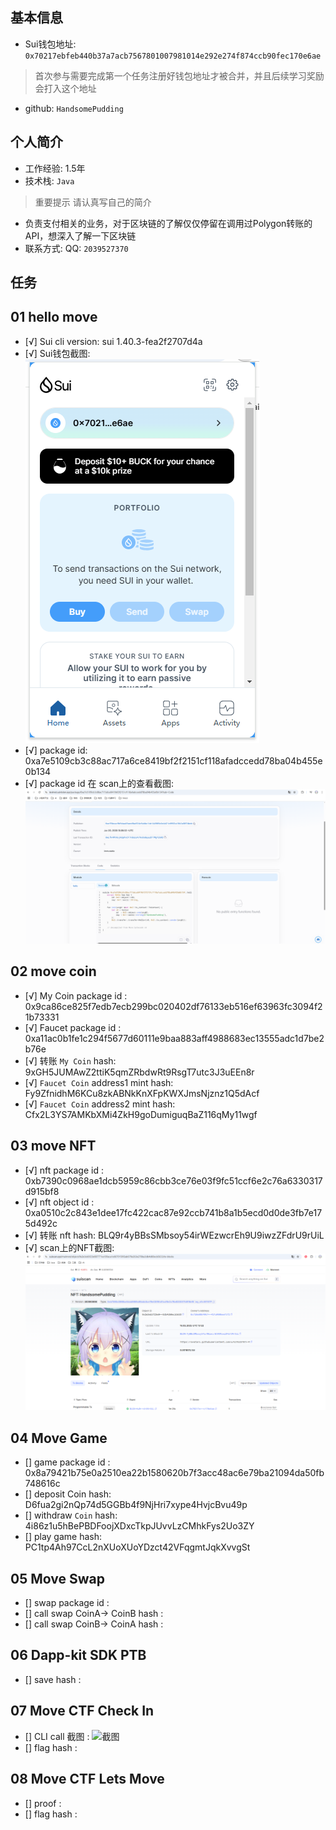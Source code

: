 ## 基本信息
- Sui钱包地址: `0x70217ebfeb440b37a7acb7567801007981014e292e274f874ccb90fec170e6ae`
> 首次参与需要完成第一个任务注册好钱包地址才被合并，并且后续学习奖励会打入这个地址
- github: `HandsomePudding`

## 个人简介
- 工作经验: 1.5年
- 技术栈: `Java`
> 重要提示 请认真写自己的简介
- 负责支付相关的业务，对于区块链的了解仅仅停留在调用过Polygon转账的API，想深入了解一下区块链
- 联系方式: QQ: `2039527370` 

## 任务

##   01 hello move  
- [√] Sui cli version: sui 1.40.3-fea2f2707d4a
- [√] Sui钱包截图: ![Sui钱包截图](./images/suiWallet.png)
- [√] package id: 0xa7e5109cb3c88ac717a6ce8419bf2f2151cf118afadccedd78ba04b455e0b134
- [√] package id 在 scan上的查看截图:![Scan截图](./images/publish.png)

##   02 move coin
- [√] My Coin package id : 0x9ca86ce825f7edb7ecb299bc020402df76133eb516ef63963fc3094f21b73331
- [√] Faucet package id : 0xa11ac0b1fe1c294f5677d60111e9baa883aff4988683ec13555adc1d7be2b76e
- [√] 转账 `My Coin` hash: 9xGH5JUMAwZ2ttiK5qmZRbdwRt9RsgT7utc3J3uEEn8r
- [√] `Faucet Coin` address1 mint hash: Fy9ZfnidhM6KCu8zkABNkKnXFpKWXJmsNjznz1Q5dAcf
- [√] `Faucet Coin` address2 mint hash: Cfx2L3YS7AMKbXMi4ZkH9goDumiguqBaZ116qMy11wgf

##   03 move NFT
- [√] nft package id : 0xb7390c0968ae1dcb5959c86cbb3ce76e03f9fc51ccf6e2c76a6330317d915bf8
- [√] nft object id : 0xa0510c2c843e1dee17fc422cac87e92ccb741b8a1b5ecd0d0de3fb7e175d492c
- [√] 转账 nft  hash: BLQ9r4yBBsSMbsoy54irWEzwcrEh9U9iwzZFdrU9rUiL
- [√] scan上的NFT截图:![Scan截图](./images/nft.png)

##   04 Move Game
- [] game package id : 0x8a79421b75e0a2510ea22b1580620b7f3acc48ac6e79ba21094da50fb748616c
- [] deposit Coin hash: D6fua2gi2nQp74d5GGBb4f9NjHri7xype4HvjcBvu49p
- [] withdraw `Coin` hash: 4i86z1u5hBePBDFoojXDxcTkpJUvvLzCMhkFys2Uo3ZY
- [] play game hash: PC1tp4Ah97CcL2nXUoXUoYDzct42VFqgmtJqkXvvgSt

##   05 Move Swap
- [] swap package id :
- [] call swap CoinA-> CoinB  hash :
- [] call swap CoinB-> CoinA  hash :

##   06 Dapp-kit SDK PTB
- [] save hash :

##   07 Move CTF Check In
- [] CLI call 截图 : ![截图](./images/你的图片地址)
- [] flag hash :

##   08 Move CTF Lets Move
- [] proof : 
- [] flag hash :

